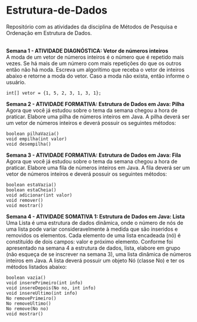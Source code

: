 # Estrutura-de-Dados
Repositório com as atividades da disciplina de Métodos de Pesquisa e Ordenação em Estrutura de Dados.
<br />
<br />
<p>
    <strong>Semana 1 - ATIVIDADE DIAGNÓSTICA: Vetor de números inteiros</strong><br />
    A moda de um vetor de números inteiros é o número que é repetido mais vezes. Se há mais de um número com mais repetições do que os outros então não há moda. Escreva um algorítimo que receba o vetor de inteiros abaixo e retorne a moda do vetor. Caso a moda não exista, então informe o usuário. 

    int[] vetor = {1, 5, 2, 3, 1, 3, 1};
</p>
<p>
    <strong>Semana 2 - ATIVIDADE FORMATIVA: Estrutura de Dados em Java: Pilha</strong><br />
    Agora que você já estudou sobre o tema da semana chegou a hora de praticar. Elabore uma pilha de números inteiros em Java. A pilha deverá ser um vetor de números inteiros e deverá possuir os seguintes métodos: 

    boolean pilhaVazia()
    void empilha(int valor)
    void desempilha()
</p>
<p>
    <strong>Semana 3 - ATIVIDADE FORMATIVA: Estrutura de Dados em Java: Fila</strong><br />
    Agora que você já estudou sobre o tema da semana chegou a hora de praticar. Elabore uma fila de números inteiros em Java. A fila deverá ser um vetor de números inteiros e deverá possuir os seguintes métodos:

    boolean estaVazia() 
    boolean estaCheia() 
    void adicionar(int valor) 
    void remover() 
    void mostrar()
</p>
<p>
    <strong>Semana 4 - ATIVIDADE SOMATIVA 1: Estrutura de Dados em Java: Lista</strong><br />
    Uma Lista é uma estrutura de dados dinâmica, onde o número de nós de uma lista pode variar consideravelmente à medida que são inseridos e removidos os elementos. Cada elemento de uma lista encadeada (nó) é constituído de dois campos: valor e próximo elemento. Conforme foi apresentado na semana 4 a estrutura de dados, lista, elabore em grupo (não esqueça de se inscrever na semana 3), uma lista dinâmica de números inteiros em Java. A lista deverá possuir um objeto Nó (classe No) e ter os métodos listados abaixo:

    boolean vazia()
    void inserePrimeiro(int info)
    void insereDepois(No no, int info)
    void insereUltimo(int info)
    No removePrimeiro()
    No removeUltimo()
    No remove(No no)
    void mostrar()
</p>
